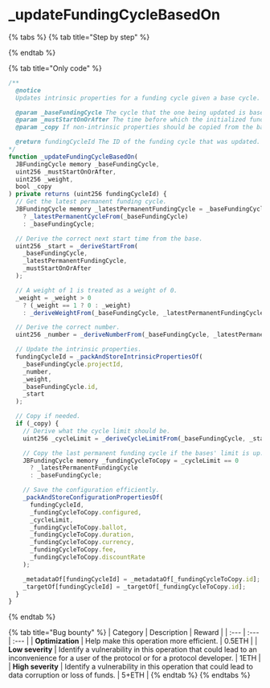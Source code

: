 # \_updateFundingCycleBasedOn

{% tabs %}
{% tab title="Step by step" %}

{% endtab %}

{% tab title="Only code" %}
```javascript
/** 
  @notice
  Updates intrinsic properties for a funding cycle given a base cycle.

  @param _baseFundingCycle The cycle that the one being updated is based on.
  @param _mustStartOnOrAfter The time before which the initialized funding cycle can't start.
  @param _copy If non-intrinsic properties should be copied from the base funding cycle.

  @return fundingCycleId The ID of the funding cycle that was updated.
*/
function _updateFundingCycleBasedOn(
  JBFundingCycle memory _baseFundingCycle,
  uint256 _mustStartOnOrAfter,
  uint256 _weight,
  bool _copy
) private returns (uint256 fundingCycleId) {
  // Get the latest permanent funding cycle.
  JBFundingCycle memory _latestPermanentFundingCycle = _baseFundingCycle.cycleLimit > 0
    ? _latestPermanentCycleFrom(_baseFundingCycle)
    : _baseFundingCycle;

  // Derive the correct next start time from the base.
  uint256 _start = _deriveStartFrom(
    _baseFundingCycle,
    _latestPermanentFundingCycle,
    _mustStartOnOrAfter
  );

  // A weight of 1 is treated as a weight of 0.
  _weight = _weight > 0
    ? (_weight == 1 ? 0 : _weight)
    : _deriveWeightFrom(_baseFundingCycle, _latestPermanentFundingCycle, _start);

  // Derive the correct number.
  uint256 _number = _deriveNumberFrom(_baseFundingCycle, _latestPermanentFundingCycle, _start);

  // Update the intrinsic properties.
  fundingCycleId = _packAndStoreIntrinsicPropertiesOf(
    _baseFundingCycle.projectId,
    _number,
    _weight,
    _baseFundingCycle.id,
    _start
  );

  // Copy if needed.
  if (_copy) {
    // Derive what the cycle limit should be.
    uint256 _cycleLimit = _deriveCycleLimitFrom(_baseFundingCycle, _start);

    // Copy the last permanent funding cycle if the bases' limit is up.
    JBFundingCycle memory _fundingCycleToCopy = _cycleLimit == 0
      ? _latestPermanentFundingCycle
      : _baseFundingCycle;

    // Save the configuration efficiently.
    _packAndStoreConfigurationPropertiesOf(
      fundingCycleId,
      _fundingCycleToCopy.configured,
      _cycleLimit,
      _fundingCycleToCopy.ballot,
      _fundingCycleToCopy.duration,
      _fundingCycleToCopy.currency,
      _fundingCycleToCopy.fee,
      _fundingCycleToCopy.discountRate
    );

    _metadataOf[fundingCycleId] = _metadataOf[_fundingCycleToCopy.id];
    _targetOf[fundingCycleId] = _targetOf[_fundingCycleToCopy.id];
  }
}
```
{% endtab %}

{% tab title="Bug bounty" %}
| Category | Description | Reward |
| :--- | :--- | :--- |
| **Optimization** | Help make this operation more efficient. | 0.5ETH |
| **Low severity** | Identify a vulnerability in this operation that could lead to an inconvenience for a user of the protocol or for a protocol developer. | 1ETH |
| **High severity** | Identify a vulnerability in this operation that could lead to data corruption or loss of funds. | 5+ETH |
{% endtab %}
{% endtabs %}

